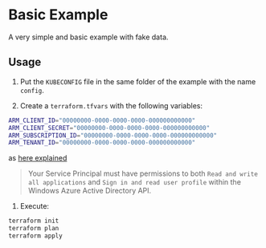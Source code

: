 # Basic Example

A very simple and basic example with fake data. 

## Usage

1. Put the `KUBECONFIG` file in the same folder of the example with the name `config`.

2. Create a `terraform.tfvars` with the following variables: 

```bash
ARM_CLIENT_ID="00000000-0000-0000-0000-000000000000"
ARM_CLIENT_SECRET="00000000-0000-0000-0000-000000000000"
ARM_SUBSCRIPTION_ID="00000000-0000-0000-0000-000000000000"
ARM_TENANT_ID="00000000-0000-0000-0000-000000000000"
```

as [here explained](https://registry.terraform.io/providers/hashicorp/azurerm/latest/docs/guides/service_principal_client_secret)

> Your Service Principal must have permissions to both `Read and write all applications` and `Sign in and read user profile` within the Windows Azure Active Directory API.

1. Execute:

```bash
terraform init
terraform plan
terraform apply
```
